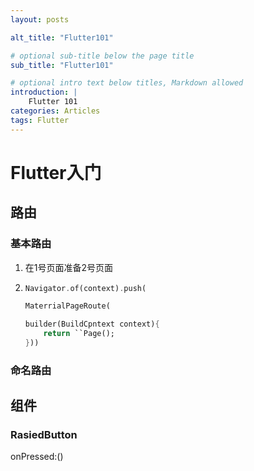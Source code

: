 ```yaml
---
layout: posts

alt_title: "Flutter101"

# optional sub-title below the page title
sub_title: "Flutter101"

# optional intro text below titles, Markdown allowed
introduction: |
    Flutter 101
categories: Articles
tags: Flutter
---
```




# Flutter入门

## 路由

### 基本路由

1. 在1号页面准备2号页面

2. ```dart
   Navigator.of(context).push(
   
   MaterrialPageRoute(
   
   builder(BuildCpntext context){
       return ``Page();
   }))
   ```

   

### 命名路由

## 组件

### RasiedButton

onPressed:()